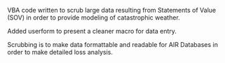 VBA code written to scrub large data resulting from Statements of Value (SOV) in order to provide modeling of catastrophic weather. 

Added userform to present a cleaner macro for data entry.

Scrubbing is to make data formattable and readable for AIR Databases in order to make detailed loss analysis. 
